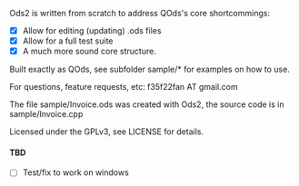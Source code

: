 Ods2 is written from scratch to address QOds's core shortcommings:
 - [x] Allow for editing (updating) .ods files
 - [x] Allow for a full test suite
 - [x] A much more sound core structure.

Built exactly as QOds, see subfolder sample/* for examples on how to use.

For questions, feature requests, etc: f35f22fan AT gmail.com

The file sample/Invoice.ods was created with Ods2, the source code
is in sample/Invoice.cpp

Licensed under the GPLv3, see LICENSE for details.

#### TBD
 - [ ] Test/fix to work on windows
